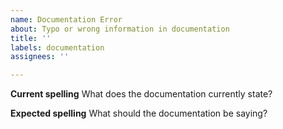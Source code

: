 ```yaml
---
name: Documentation Error
about: Typo or wrong information in documentation
title: ''
labels: documentation
assignees: ''

---
```


**Current spelling**
What does the documentation currently state?

**Expected spelling**
What should the documentation be saying?
